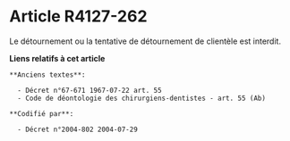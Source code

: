 # Article R4127-262

Le détournement ou la tentative de détournement de clientèle est interdit.

**Liens relatifs à cet article**

	**Anciens textes**:

	  - Décret n°67-671 1967-07-22 art. 55
	  - Code de déontologie des chirurgiens-dentistes - art. 55 (Ab)

	**Codifié par**:

	  - Décret n°2004-802 2004-07-29
